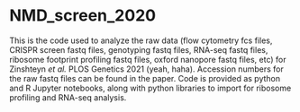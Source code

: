 # NMD_screen_2020

This is the code used to analyze the raw data (flow cytometry fcs files, CRISPR screen fastq files, genotyping fastq files, RNA-seq fastq files, ribosome footprint profiling fastq files, oxford nanopore fastq files, etc) for Zinshteyn _et al._ PLOS Genetics 2021 (yeah, haha). Accession numbers for the raw fastq files can be found in the paper. Code is provided as python and R Jupyter notebooks, along with python libraries to import for ribosome profiling and RNA-seq analysis.

